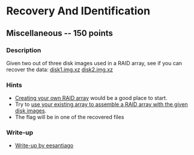 # Recovery And IDentification

## Miscellaneous -- 150 points

### Description

Given two out of three disk images used in a RAID array, see if you can recover the data: [disk1.img.xz](./disk1.img.xz) [disk2.img.xz](./disk2.img.xz)

### Hints

* [Creating your own RAID array](https://unix.stackexchange.com/questions/302766/persistent-use-of-loop-block-device-in-mdadm) would be a good place to start.
* Try to [use your existing array to assemble a RAID array with the given disk images](https://superuser.com/questions/962395/assemble-3-drive-software-raid5-with-one-disk-missing).
* The flag will be in one of the recovered files


### Write-up

- [Write-up by eesantiago](https://github.com/eesantiago/Writeups/tree/master/CyberStakes_2020/recovery_and_identification)
